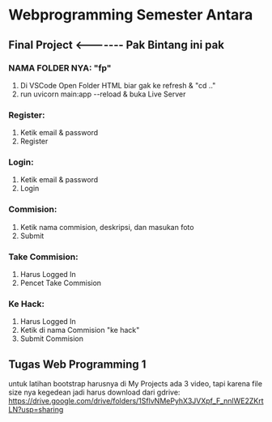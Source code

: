 # Webprogramming Semester Antara

## Final Project <------- Pak Bintang ini pak  
### NAMA FOLDER NYA: "fp"
  
1. Di VSCode Open Folder HTML biar gak ke refresh & "cd .."
3. run uvicorn main:app --reload & buka Live Server
### Register:  
  1. Ketik email & password
  2. Register  
### Login:  
1. Ketik email & password  
2. Login  
### Commision:
  1. Ketik nama commision, deskripsi, dan masukan foto  
  2. Submit
### Take Commision:
  1. Harus Logged In  
  2. Pencet Take Commision  
### Ke Hack:
  1. Harus Logged In
  2. Ketik di nama Commision "ke hack"
  3. Submit Commision

## Tugas Web Programming 1

untuk latihan bootstrap harusnya di My Projects ada 3 video, tapi karena file size nya kegedean jadi harus download dari gdrive: https://drive.google.com/drive/folders/1SflvNMePyhX3JVXpf_F_nnlWE2ZKrtLN?usp=sharing
